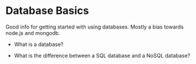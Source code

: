 # Database Basics
Good info for getting started with using databases. Mostly a bias towards node.js and mongodb.

* What is a database?

* What is the difference between a SQL database and a NoSQL database?
